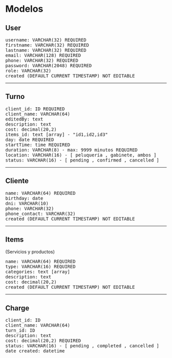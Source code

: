 # Modelos

## User

<pre>
username: VARCHAR(32) REQUIRED
firstname: VARCHAR(32) REQUIRED
lastname: VARCHAR(32) REQUIRED
email: VARCHAR(128) REQUIRED
phone: VARCHAR(32) REQUIRED
password: VARCHAR(2048) REQUIRED
role: VARCHAR(32)
created (DEFAULT CURRENT_TIMESTAMP) NOT EDITABLE
</pre>

---

## Turno

<pre>
client_id: ID REQUIRED
client_name: VARCHAR(64)
editedBy: text
description: text
cost: decimal(20,2)
items_id: text [array] - "id1,id2,id3"
day: date REQUIRED
startTime: time REQUIRED
duration: VARCHAR(8) - max: 9999 minutos REQUIRED
location: VARCHAR(16) - [ peluquería , gabinete, ambos ]
status: VARCHAR(16) - [ pending , confirmed , cancelled ]
</pre>

---

## Cliente

<pre>
name: VARCHAR(64) REQUIRED
birthday: date
dni: VARCHAR(10)
phone: VARCHAR(32)
phone_contact: VARCHAR(32)
created (DEFAULT CURRENT_TIMESTAMP) NOT EDITABLE
</pre>

---

## Items

(Servicios y productos)

<pre>
name: VARCHAR(64) REQUIRED
type: VARCHAR(16) REQUIRED
categories: text [array]
description: text
cost: decimal(20,2)
created (DEFAULT CURRENT_TIMESTAMP) NOT EDITABLE
</pre>

---

## Charge

<pre>
client_id: ID
client_name: VARCHAR(64)
turn_id: ID
description: text
cost: decimal(20,2) REQUIRED
status: VARCHAR(16) - [ pending , completed , cancelled ]
date_created: datetime
</pre>
